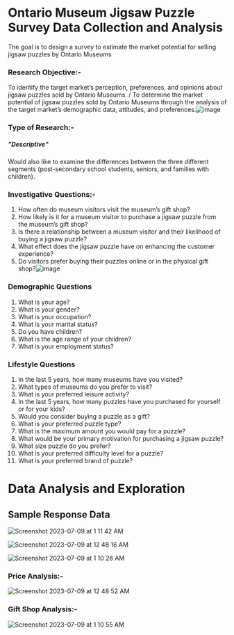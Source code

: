 # Ontario Museum Jigsaw Puzzle Survey Data Collection and Analysis
The goal is to design a survey to estimate the market potential for selling jigsaw puzzles by Ontario Museums

### Research Objective:-
To identify the target market’s perception, preferences, and opinions about jigsaw puzzles sold by Ontario Museums. / To determine the market potential of jigsaw puzzles sold by Ontario Museums through the analysis of the target market’s demographic data, attitudes, and preferences.![image](https://github.com/iamkrt/Ontario-Museum-Research-Analysis/assets/42109704/3907c75a-b366-4e9d-94fd-e03c5d7feea7)

### Type of Research:-
##### "Descriptive" 
Would also like to examine the differences between the three different segments (post-secondary school students, seniors, and families with children).

### Investigative Questions:-
1. How often do museum visitors visit the museum’s gift shop?
2. How likely is it for a museum visitor to purchase a jigsaw puzzle from the museum’s gift shop? 
3. Is there a relationship between a museum visitor and their likelihood of buying a jigsaw puzzle?
4. What effect does the jigsaw puzzle have on enhancing the customer experience?
5. Do visitors prefer buying their puzzles online or in the physical gift shop?![image](https://github.com/iamkrt/Ontario-Museum-Research-Analysis/assets/42109704/4640f921-fa0b-492c-8d78-0a915ee13fc5)



### Demographic Questions
1. What is your age?
2. What is your gender?
3. What is your occupation?
4. What is your marital status?
5. Do you have children?
6. What is the age range of your children?
7. What is your employment status?

### Lifestyle Questions
1. In the last 5 years, how many museums have you visited?
2. What types of museums do you prefer to visit?
3. What is your preferred leisure activity?
4. In the last 5 years, how many puzzles have you purchased for yourself or for your kids?
5. Would you consider buying a puzzle as a gift?
6. What is your preferred puzzle type?
7. What is the maximum amount you would pay for a puzzle?
8. What would be your primary motivation for purchasing a jigsaw puzzle?
9. What size puzzle do you prefer?
10. What is your preferred difficulty level for a puzzle?
11. What is your preferred brand of puzzle?


# Data Analysis and Exploration

## Sample Response Data 
![Screenshot 2023-07-09 at 1 11 42 AM](https://github.com/iamkrt/Ontario-Museum-Research-Analysis/assets/42109704/a314cc2c-ffc4-4b11-b6e8-f77be05d4017)



![Screenshot 2023-07-09 at 12 48 16 AM](https://github.com/iamkrt/Ontario-Museum-Research-Analysis/assets/42109704/759891c0-d517-421e-b622-6de2df9e0399)

![Screenshot 2023-07-09 at 1 10 26 AM](https://github.com/iamkrt/Ontario-Museum-Research-Analysis/assets/42109704/1d1272e5-7566-424d-b351-b10efd29fd25)


### Price Analysis:-

![Screenshot 2023-07-09 at 12 48 52 AM](https://github.com/iamkrt/Ontario-Museum-Research-Analysis/assets/42109704/b2f0af5e-b07d-45ef-9483-641850861144)


### Gift Shop Analysis:- 

![Screenshot 2023-07-09 at 1 10 55 AM](https://github.com/iamkrt/Ontario-Museum-Research-Analysis/assets/42109704/f2b8d03f-eb59-4efc-9418-b9c3dd096dc7)

